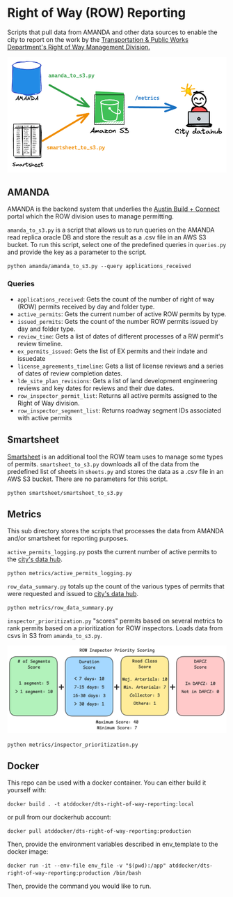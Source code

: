 # Right of Way (ROW) Reporting

Scripts that pull data from AMANDA and other data sources to enable the city to report on the work by the [Transportation & Public Works Department's Right of Way Management Division.](https://www.austintexas.gov/department/right-way-row-management)

![a flow diagram depicting data going from our source AMANDA DB to our destination city datahub.](docs/flow_diagram.png)

## AMANDA

AMANDA is the backend system that underlies the [Austin Build + Connect](https://abc.austintexas.gov/index) portal which the ROW division uses to manage permitting. 

`amanda_to_s3.py` is a script that allows us to run queries on the AMANDA read replica oracle DB and store the result as a .csv file in an AWS S3 bucket. To run this script, select one of the predefined queries in `queries.py` and provide the key as a parameter to the script.

`python amanda/amanda_to_s3.py --query applications_received`

### Queries

- `applications_received`: Gets the count of the number of right of way (ROW) permits received by day and folder type.
- `active_permits`: Gets the current number of active ROW permits by type.
- `issued_permits`: Gets the count of the number ROW permits issued by day and folder type.
- `review_time`: Gets a list of dates of different processes of a RW permit's review timeline.
- `ex_permits_issued`: Gets the list of EX permits and their indate and issuedate
- `license_agreements_timeline`: Gets a list of license reviews and a series of dates of review completion dates. 
- `lde_site_plan_revisions`: Gets a list of land development engineering reviews and key dates for reviews and their due dates.
- `row_inspector_permit_list`: Returns all active permits assigned to the Right of Way division.
- `row_inspector_segment_list`: Returns roadway segment IDs associated with active permits

## Smartsheet

[Smartsheet](https://www.smartsheet.com/) is an additional tool the ROW team uses to manage some types of permits. `smartsheet_to_s3.py` downloads all of the data from the predefined list of sheets in `sheets.py` and stores the data as a .csv file in an AWS S3 bucket. There are no parameters for this script.

`python smartsheet/smartsheet_to_s3.py`

## Metrics

This sub directory stores the scripts that processes the data from AMANDA and/or smartsheet for reporting purposes. 

`active_permits_logging.py` posts the current number of active permits to the [city's data hub](https://datahub.austintexas.gov/login). 

`python metrics/active_permits_logging.py`

`row_data_summary.py` totals up the count of the various types of permits that were requested and issued to [city's data hub](https://datahub.austintexas.gov/login). 

`python metrics/row_data_summary.py`

`inspector_prioritization.py` "scores" permits based on several metrics to rank permits based on a prioritization for ROW inspectors. Loads data from csvs in S3 from `amanda_to_s3.py`.

![a diagram describing each of the components of the inspector scoring](docs/row_inspector_scoring.png)

`python metrics/inspector_prioritization.py`


## Docker

This repo can be used with a docker container. You can either build it yourself with:

`docker build . -t atddocker/dts-right-of-way-reporting:local`

or pull from our dockerhub account:

`docker pull atddocker/dts-right-of-way-reporting:production`

Then, provide the environment variables described in env_template to the docker image:

`docker run -it --env-file env_file -v "$(pwd):/app" atddocker/dts-right-of-way-reporting:production /bin/bash` 

Then, provide the command you would like to run.
